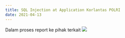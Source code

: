 ```yaml
---
title: SQL Injection at Application Korlantas POLRI
date: 2021-04-13
---
```


Dalam proses report ke pihak terkait
![](https://cdn.buayalaut.co/korlantas/Screenshot_30.png)
